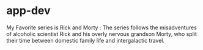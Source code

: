 # app-dev
My Favorite series is Rick and Morty
: The series follows the misadventures of alcoholic scientist Rick and his overly nervous grandson Morty, who split their time between domestic family life and intergalactic travel.

